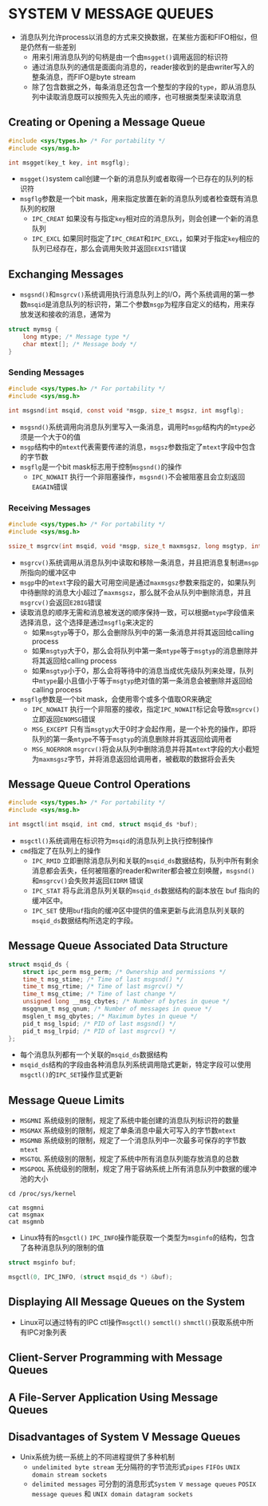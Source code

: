 # SYSTEM V MESSAGE QUEUES

- 消息队列允许process以消息的方式来交换数据，在某些方面和FIFO相似，但是仍然有一些差别
	- 用来引用消息队列的句柄是由一个由`msgget()`调用返回的标识符
	- 通过消息队列的通信是面面向消息的，reader接收到的是由writer写入的整条消息，而FIFO是byte stream
	- 除了包含数据之外，每条消息还包含一个整型的字段的`type`，即从消息队列中读取消息既可以按照先入先出的顺序，也可根据类型来读取消息

## Creating or Opening a Message Queue

```c
#include <sys/types.h> /* For portability */
#include <sys/msg.h>

int msgget(key_t key, int msgflg);
```

- `msgget()`system call创建一个新的消息队列或者取得一个已存在的队列的标识符
- `msgflg`参数是一个bit mask，用来指定放置在新的消息队列或者检查既有消息队列的权限
	- `IPC_CREAT` 如果没有与指定`key`相对应的消息队列，则会创建一个新的消息队列
	- `IPC_EXCL` 如果同时指定了`IPC_CREAT`和`IPC_EXCL`，如果对于指定`key`相应的队列已经存在，那么会调用失败并返回`EEXIST`错误

## Exchanging Messages

- `msgsnd()`和`msgrcv()`系统调用执行消息队列上的I/O，两个系统调用的第一参数`msqid`是消息队列的标识符，第二个参数`msgp`为程序自定义的结构，用来存放发送和接收的消息，通常为

```c
struct mymsg {  
    long mtype; /* Message type */
    char mtext[]; /* Message body */
}
```

### Sending Messages

```c
#include <sys/types.h> /* For portability */
#include <sys/msg.h>

int msgsnd(int msqid, const void *msgp, size_t msgsz, int msgflg);
```

- `msgsnd()`系统调用向消息队列里写入一条消息，调用时`msgp`结构内的`mtype`必须是一个大于0的值
- `msgp`结构中的`mtext`代表需要传递的消息，`msgsz`参数指定了`mtext`字段中包含的字节数
- `msgflg`是一个bit mask标志用于控制`msgsnd()`的操作
	- `IPC_NOWAIT` 执行一个非阻塞操作，`msgsnd()`不会被阻塞且会立刻返回`EAGAIN`错误

### Receiving Messages

```c
#include <sys/types.h> /* For portability */
#include <sys/msg.h>

ssize_t msgrcv(int msqid, void *msgp, size_t maxmsgsz, long msgtyp, int msgflg);
```

- `msgrcv()`系统调用从消息队列中读取和移除一条消息，并且把消息复制进`msgp`所指向的缓冲区中
- `msgp`中的`mtext`字段的最大可用空间是通过`maxmsgsz`参数来指定的，如果队列中待删除的消息大小超过了`maxmsgsz`，那么就不会从队列中删除消息，并且`msgrcv()`会返回`E2BIG`错误
- 读取消息的顺序无需和消息被发送的顺序保持一致，可以根据`mtype`字段值来选择消息，这个选择是通过`msgflg`来决定的
	- 如果`msgtyp`等于0，那么会删除队列中的第一条消息并将其返回给calling process
	- 如果`msgtyp`大于0，那么会将队列中第一条`mtype`等于`msgtyp`的消息删除并将其返回给calling process
	- 如果`msgtyp`小于0，那么会将等待中的消息当成优先级队列来处理，队列中`mtype`最小且值小于等于`msgtyp`绝对值的第一条消息会被删除并返回给calling process
- `msgflg`参数是一个bit mask，会使用零个或多个值取OR来确定
	- `IPC_NOWAIT` 执行一个非阻塞的接收，指定`IPC_NOWAIT`标记会导致`msgrcv()`立即返回`ENOMSG`错误
	- `MSG_EXCEPT` 只有当`msgtyp`大于0时才会起作用，是一个补充的操作，即将队列的第一条`mtype`不等于`msgtyp`的消息删除并将其返回给调用者
	- `MSG_NOERROR` `msgrcv()`将会从队列中删除消息并将其`mtext`字段的大小截短为`maxmsgsz`字节，并将消息返回给调用者，被截取的数据将会丢失

## Message Queue Control Operations

```c
#include <sys/types.h> /* For portability */
#include <sys/msg.h>

int msgctl(int msqid, int cmd, struct msqid_ds *buf);
```

- `msgctl()`系统调用在标识符为`msqid`的消息队列上执行控制操作
- `cmd`指定了在队列上的操作
	- `IPC_RMID` 立即删除消息队列和关联的`msqid_ds`数据结构，队列中所有剩余消息都会丢失，任何被阻塞的reader和writer都会被立刻唤醒，`msgsnd()`和`msgrcv()`会失败并返回`EIDRM`
	  错误
	- `IPC_STAT` 将与此消息队列关联的`msqid_ds`数据结构的副本放在 buf 指向的缓冲区中。
	- `IPC_SET` 使用`buf`指向的缓冲区中提供的值来更新与此消息队列关联的`msqid_ds`数据结构所选定的字段。

## Message Queue Associated Data Structure

```c
struct msqid_ds {
	struct ipc_perm msg_perm; /* Ownership and permissions */
	time_t msg_stime; /* Time of last msgsnd() */
 	time_t msg_rtime; /* Time of last msgrcv() */
 	time_t msg_ctime; /* Time of last change */
 	unsigned long __msg_cbytes; /* Number of bytes in queue */
 	msgqnum_t msg_qnum; /* Number of messages in queue */
 	msglen_t msg_qbytes; /* Maximum bytes in queue */
 	pid_t msg_lspid; /* PID of last msgsnd() */
 	pid_t msg_lrpid; /* PID of last msgrcv() */
};
```

- 每个消息队列都有一个关联的`msqid_ds`数据结构
- `msqid_ds`结构的字段由各种消息队列系统调用隐式更新，特定字段可以使用`msgctl()`的`IPC_SET`操作显式更新

## Message Queue Limits

- `MSGMNI` 系统级别的限制，规定了系统中能创建的消息队列标识符的数量
- `MSGMAX` 系统级别的限制，规定了单条消息中最大可写入的字节数`mtext`
- `MSGMNB` 系统级别的限制，规定了一个消息队列中一次最多可保存的字节数`mtext`
- `MSGTQL` 系统级别的限制，规定了系统中所有消息队列能存放消息的总数
- `MSGPOOL` 系统级别的限制，规定了用于容纳系统上所有消息队列中数据的缓冲池的大小

```shell
cd /proc/sys/kernel

cat msgmni
cat msgmax
cat msgmnb
```

- Linux特有的`msgctl()` `IPC_INFO`操作能获取一个类型为`msginfo`的结构，包含了各种消息队列的限制的值

```c
struct msginfo buf;

msgctl(0, IPC_INFO, (struct msqid_ds *) &buf);
```

## Displaying All Message Queues on the System

- Linux可以通过特有的IPC ctl操作`msgctl()` `semctl()` `shmctl()`获取系统中所有IPC对象列表

## Client-Server Programming with Message Queues

## A File-Server Application Using Message Queues

## Disadvantages of System V Message Queues

- Unix系统为统一系统上的不同进程提供了多种机制
	- `undelimited byte stream` 无分隔符的字节流形式`pipes` `FIFOs` `UNIX domain stream sockets`
	- `delimited messages` 可分割的消息形式`System V message queues` `POSIX message queues` 和 `UNIX domain datagram sockets`